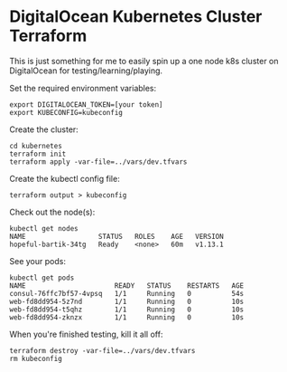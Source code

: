 # DigitalOcean Kubernetes Cluster Terraform

This is just something for me to easily spin up a one node k8s cluster on DigitalOcean for testing/learning/playing.

Set the required environment variables:

```
export DIGITALOCEAN_TOKEN=[your token]
export KUBECONFIG=kubeconfig
```

Create the cluster:

```
cd kubernetes
terraform init
terraform apply -var-file=../vars/dev.tfvars
```

Create the kubectl config file:

```
terraform output > kubeconfig
```

Check out the node(s):

```
kubectl get nodes
NAME                  STATUS   ROLES    AGE   VERSION
hopeful-bartik-34tg   Ready    <none>   60m   v1.13.1
```

See your pods:

```
kubectl get pods
NAME                      READY   STATUS    RESTARTS   AGE
consul-76ffc7bf57-4vpsq   1/1     Running   0          54s
web-fd8dd954-5z7nd        1/1     Running   0          10s
web-fd8dd954-t5qhz        1/1     Running   0          10s
web-fd8dd954-zknzx        1/1     Running   0          10s
```

When you're finished testing, kill it all off:

```
terraform destroy -var-file=../vars/dev.tfvars
rm kubeconfig
```
